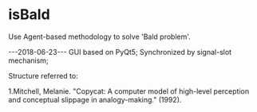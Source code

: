 # isBald
Use Agent-based methodology to solve 'Bald problem'.


---2018-06-23---
GUI based on PyQt5;
Synchronized by signal-slot mechanism;

Structure referred to:

1.Mitchell, Melanie. "Copycat: A computer model of high-level perception and conceptual slippage in analogy-making." (1992).
